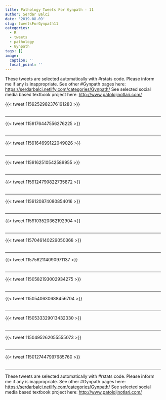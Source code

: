 ```yaml
---
title: Pathology Tweets For Gynpath - 11
author: Serdar Balci
date: '2019-08-09'
slug: tweetsForGynpath11
categories:
  - R
  - tweets
  - pathology
  - Gynpath
tags: []
image:
  caption: ''
  focal_point: ''
---
```



These tweets are selected automatically with #rstats code. Please inform me if any is inappropriate.
See other #Gynpath pages here: https://serdarbalci.netlify.com/categories/Gynpath/ 
See selected social media based textbook project here: http://www.patolojinotlari.com/

{{< tweet 1159252982376161280 >}}
<br>
<br>
<hr>
{{< tweet 1159176447556276225 >}}
<br>
<br>
<hr>
{{< tweet 1159164699122049026 >}}
<br>
<br>
<hr>
{{< tweet 1159162510542589955 >}}
<br>
<br>
<hr>
{{< tweet 1159124790822735872 >}}
<br>
<br>
<hr>
{{< tweet 1159120874080854016 >}}
<br>
<br>
<hr>
{{< tweet 1159103520362192904 >}}
<br>
<br>
<hr>
{{< tweet 1157046140229050368 >}}
<br>
<br>
<hr>
{{< tweet 1157562114090971137 >}}
<br>
<br>
<hr>
{{< tweet 1150582193002934275 >}}
<br>
<br>
<hr>
{{< tweet 1150540630688456704 >}}
<br>
<br>
<hr>
{{< tweet 1150533329013432330 >}}
<br>
<br>
<hr>
{{< tweet 1150495262055555073 >}}
<br>
<br>
<hr>
{{< tweet 1150127447997685760 >}}
<br>
<br>
<hr>


These tweets are selected automatically with #rstats code. Please inform me if any is inappropriate.
See other #Gynpath pages here: https://serdarbalci.netlify.com/categories/Gynpath/ 
See selected social media based textbook project here: http://www.patolojinotlari.com/
